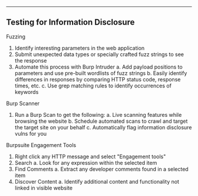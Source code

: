 --- ---

<h2>Testing for Information Disclosure</h2>

Fuzzing
1. Identify interesting parameters in the web application
2. Submit unexpected data types or specially crafted fuzz strings to see the response
3. Automate this process with Burp Intruder
	a. Add payload positions to parameters and use pre-built wordlists of fuzz strings
	b. Easily identify differences in responses by comparing HTTP status code, response times, etc.
	c. Use grep matching rules to identify occurrences of keywords

Burp Scanner
1. Run a Burp Scan to get the following:
	a. Live scanning features while browsing the website
	b. Schedule automated scans to crawl and target the target site on your behalf
	c. Automatically flag information disclosure vulns for you

Burpsuite Engagement Tools
1. Right click any HTTP message and select "Engagement tools"
2. Search
	a. Look for any expression within the selected item
3. Find Comments
	a. Extract any developer comments found in a selected item
4. Discover Content
	a. Identify additional content and functionality not linked in visible website